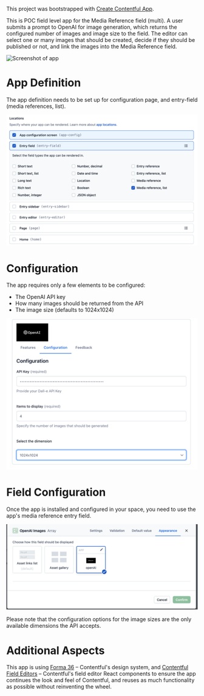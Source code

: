 This project was bootstrapped with [Create Contentful App](https://github.com/contentful/create-contentful-app).


This is POC field level app for the Media Reference field (multi). A user submits a prompt to OpenAI for image generation, which returns the configured number of images and image size to the field. The editor can select one or many images that should be created, decide if they should be published or not, and link the images into the Media Reference field.

![Screenshot of app](public/screenshot.png)


# App Definition
The app definition needs to be set up for configuration page, and entry-field (media references, list).
 
![App Definition](public/locations.png)

# Configuration

The app requires only a few elements to be configured: 

- The OpenAI API key
- How many images should be returned from the API
- The image size (defaults to 1024x1024)

![Configuration screen](public/configuration.png)

# Field Configuration
Once the app is installed and configured in your space, you need to use the app's media reference entry field.

![Field configuration](public/field-config.png)


Please note that the configuration options for the image sizes are the only available dimensions the API accepts.

# Additional Aspects
This app is using [Forma 36](https://f36.contentful.com/) – Contentful's design system, and [Contentful Field Editors](https://www.contentful.com/developers/docs/extensibility/field-editors/) – Contentful's field editor React components to ensure the app continues the look and feel of Contentful, and reuses as much functionality as possible without reinventing the wheel.  
